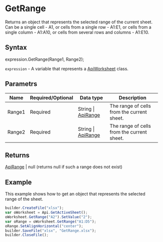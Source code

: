 # GetRange

Returns an object that represents the selected range of the current sheet. Can be a single cell - A1, or cells from a single row - A1:E1, or cells from a single column - A1:A10, or cells from several rows and columns - A1:E10.

## Syntax

expression.GetRange(Range1, Range2);

`expression` - A variable that represents a [ApiWorksheet](../ApiWorksheet.md) class.

## Parametrs

| **Name** | **Required/Optional** | **Data type** | **Description** |
| ------------- | ------------- | ------------- | ------------- |
| Range1 | Required | String &#124; [ApiRange](../../ApiRange/ApiRange.md) | The range of cells from the current sheet. |
| Range2 | Required | String &#124; [ApiRange](../../ApiRange/ApiRange.md) | The range of cells from the current sheet. |

## Returns

[ApiRange](../../ApiRange/ApiRange.md) &#124; null (returns null if such a range does not exist)

## Example

This example shows how to get an object that represents the selected range of the sheet.

```javascript
builder.CreateFile("xlsx");
var oWorksheet = Api.GetActiveSheet();
oWorksheet.GetRange("A2").SetValue("2");
var oRange = oWorksheet.GetRange("A1:D5");
oRange.SetAlignHorizontal("center");
builder.SaveFile("xlsx", "GetRange.xlsx");
builder.CloseFile();
```